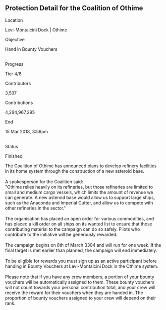 ## Protection Detail for the Coalition of Othime

Location

Levi-Montalcini Dock \| Othime

Objective

Hand in Bounty Vouchers

\
Progress

Tier 4/8

Contributors

3,507

Contributions

4,294,967,295

End

15 Mar 2018, 3:59pm

\
Status

Finished

The Coalition of Othime has announced plans to develop refinery
facilities in its home system through the construction of a new asteroid
base.\
\
A spokesperson for the Coalition said:\
\"Othime relies heavily on its refineries, but those refineries are
limited to small and medium cargo vessels, which limits the amount of
revenue we can generate. A new asteroid base would allow us to support
large ships, such as the Anaconda and Imperial Cutter, and allow us to
compete with other refineries in the sector.\"\
\
The organisation has placed an open order for various commodities, and
has placed a kill order on all ships on its wanted list to ensure that
those contributing material to the campaign can do so safely. Pilots who
contribute to the initiative will be generously rewarded.\
\
The campaign begins on 8th of March 3304 and will run for one week. If
the final target is met earlier than planned, the campaign will end
immediately.\
\
To be eligible for rewards you must sign up as an active participant
before handing in Bounty Vouchers at Levi-Montalcini Dock in the Othime
system.\
\
Please note that if you have any crew members, a portion of your bounty
vouchers will be automatically assigned to them. These bounty vouchers
will not count towards your personal contribution total, and your crew
will receive the reward for their vouchers when they are handed in. The
proportion of bounty vouchers assigned to your crew will depend on their
rank.
